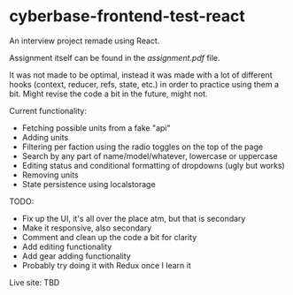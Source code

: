 # cyberbase-frontend-test-react
An interview project remade using React.

Assignment itself can be found in the _assignment.pdf_ file.

It was not made to be optimal, instead it was made with a lot of different hooks (context, reducer, refs, state, etc.) in order to practice using them a bit. Might revise the code a bit in the future, might not.

Current functionality:
* Fetching possible units from a fake "api"
* Adding units
* Filtering per faction using the radio toggles on the top of the page
* Search by any part of name/model/whatever, lowercase or uppercase
* Editing status and conditional formatting of dropdowns (ugly but works)
* Removing units
* State persistence using localstorage



TODO:

* Fix up the UI, it's all over the place atm, but that is secondary
* Make it responsive, also secondary
* Comment and clean up the code a bit for clarity
* Add editing functionality
* Add gear adding functionality
* Probably try doing it with Redux once I learn it

Live site: TBD
